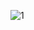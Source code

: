 ![1](https://user-images.githubusercontent.com/112995645/195235042-1a189ca2-9a9b-4666-a0ae-1466a095059e.PNG)
